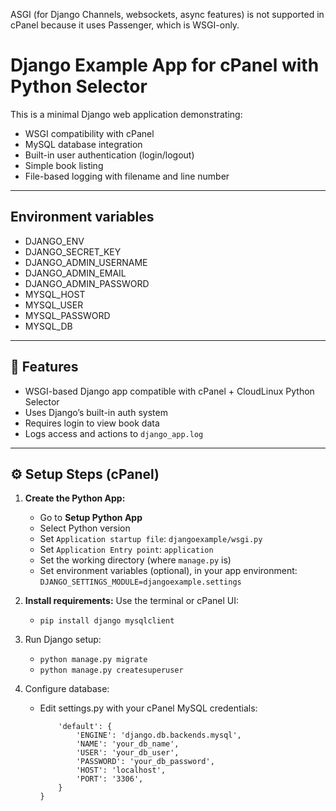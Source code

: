 ASGI (for Django Channels, websockets, async features) is not supported in cPanel because it uses Passenger, which is WSGI-only.

# Django Example App for cPanel with Python Selector

This is a minimal Django web application demonstrating:
- WSGI compatibility with cPanel
- MySQL database integration
- Built-in user authentication (login/logout)
- Simple book listing
- File-based logging with filename and line number

---

## Environment variables

* DJANGO_ENV
* DJANGO_SECRET_KEY
* DJANGO_ADMIN_USERNAME
* DJANGO_ADMIN_EMAIL
* DJANGO_ADMIN_PASSWORD
* MYSQL_HOST
* MYSQL_USER
* MYSQL_PASSWORD
* MYSQL_DB

---

## 🚀 Features

- WSGI-based Django app compatible with cPanel + CloudLinux Python Selector
- Uses Django’s built-in auth system
- Requires login to view book data
- Logs access and actions to `django_app.log`

---

## ⚙️ Setup Steps (cPanel)

1. **Create the Python App:**
   - Go to **Setup Python App**
   - Select Python version
   - Set `Application startup file`: `djangoexample/wsgi.py`
   - Set `Application Entry point`: `application`
   - Set the working directory (where `manage.py` is)
   - Set environment variables (optional), in your app environment: `DJANGO_SETTINGS_MODULE=djangoexample.settings`

2. **Install requirements:**
   Use the terminal or cPanel UI:
   - `pip install django mysqlclient`

3. Run Django setup:
    * `python manage.py migrate`
    * `python manage.py createsuperuser`

5. Configure database:
    - Edit settings.py with your cPanel MySQL credentials:
        ```DATABASES = {
            'default': {
                'ENGINE': 'django.db.backends.mysql',
                'NAME': 'your_db_name',
                'USER': 'your_db_user',
                'PASSWORD': 'your_db_password',
                'HOST': 'localhost',
                'PORT': '3306',
            }
        }
        ```